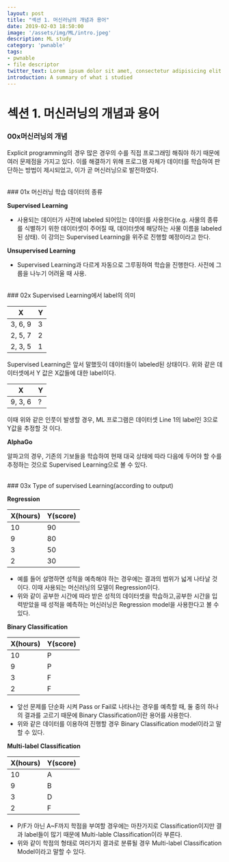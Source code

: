 ```yaml
---
layout: post
title: "섹션 1. 머신러닝의 개념과 용어"
date: 2019-02-03 18:50:00
image: '/assets/img/ML/intro.jpeg'
description: ML study
category: 'pwnable'
tags:
- pwnable
- file descriptor
twitter_text: Lorem ipsum dolor sit amet, consectetur adipisicing elit.
introduction: A summary of what i studied
---
```

# 섹션 1. 머신러닝의 개념과 용어

### 00x머신러닝의 개념

Explicit programming의 경우 많은 경우의 수를 직접 프로그래밍 해줘야 하기 때문에 여러 문제점을 가지고 있다. 이를 해결하기 위해 프로그램 자체가 데이터를 학습하여 판단하는 방법이 제시되었고, 이가 곧 머신러닝으로 발전하였다.

<br>
### 01x 머신러닝 학습 데이터의 종류

**Supervised Learning**
 - 사용되는 데이터가 사전에 labeled 되어있는 데이터를 사용한다(e.g. 사물의 종류를 식별하기 위한 데이터셋이 주어질 때, 데이터셋에 해당하는 사물 이름을 labeled된 상태). 이 강의는 Supervised Learning을 위주로 진행할 예정이라고 한다.

**Unsupervised Learning**
 - Supervised Learning과 다르게 자동으로 그루핑하여 학습을 진행한다. 사전에 그룹을 나누기 어려울 때 사용.

<br>
### 02x Supervised Learning에서 label의 의미

 X | Y
 ---- | ----
 3, 6, 9 | 3
 2, 5, 7 | 2 
 2, 3, 5 | 1

 Supervised Learning은 앞서 말했듯이 데이터들이 labeled된 상태이다. 위와 같은 데이터셋에서 Y 값은 X값들에 대한 label이다.

  X | Y
 ---- | ----
 9, 3, 6 | ?

이때 위와 같은 인풋이 발생할 경우, ML 프로그램은 데이터셋 Line 1의 label인 3으로 Y값을 추정할 것 이다.

**AlphaGo**

알파고의 경우, 기존의 기보들을 학습하여 현재 대국 상태에 따라 다음에 두어야 할 수를 추정하는 것으로 Supervised Learning으로 볼 수 있다.


<br>
### 03x Type of supervised Learning(according to output)

**Regression**

 X(hours) | Y(score)
 ---- | ----
10 | 90
9 | 80
3 | 50
2 | 30

 - 예를 들어 설명하면 성적을 예측해야 하는 경우에는 결과의 범위가 넓게 나타날 것 이다. 이때 사용되는 머신러닝의 모델이 Regression이다. 
 - 위와 같이 공부한 시간에 따라 받은 성적의 데이터셋을 학습하고,공부한 시간을 입력받았을 때 성적을 예측하는 머신러닝은 Regression model을 사용한다고 볼 수 있다.

**Binary Classification**
 
X(hours) | Y(score)
---- | ----
10 | P
9 | P
3 | F
2 | F
 - 앞선 문제를 단순화 시켜 Pass or Fail로 나타나는 경우를 예측할 때, 둘 중의 하나의 결과를 고르기 때문에 Binary Classification이란 용어를 사용한다.
 - 위와 같은 데이터를 이용하여 진행할 경우 Binary Classification model이라고 말할 수 있다.

 **Multi-label Classification**

 X(hours) | Y(score)
---- | ----
10 | A
9 | B
3 | D
2 | F
 - P/F가 아닌 A~F까지 학점을 부여할 경우에는 마찬가지로 Classification이지만 결과 label들이 많기 때문에 Multi-lable Classification이라 부른다.
 - 위와 같이 학점의 형태로 여러가지 결과로 분류될 경우 Multi-label Classification Model이라고 말할 수 있다.
